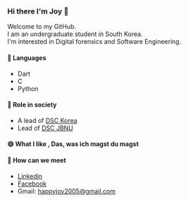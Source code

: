 ### Hi there I'm Joy 👋
Welcome to my GitHub. <br>
I am an undergraduate student in South Korea.<br>
I'm interested in Digital forensics and Software Engineering.<br>

#### 🔭  Languages
* Dart 
* C 
* Python 

#### 🌱  Role in society
* A lead of [DSC Korea]()
* Lead of [DSC JBNU](https://github.com/DSCJBNU-KR)

#### 😄  What I like , Das, was ich magst du magst

#### 💬  How can we meet
* [Linkedin](https://www.linkedin.com/in/jeongyoonlee2015/?locale=en_US)<br>
* [Facebook](https://www.facebook.com/happyjoy2005)<br>
* Gmail: happyjoy2005@gmail.com <br>



<!--
**jeongyoonlee2015/jeongyoonlee2015** is a ✨ _special_ ✨ repository because its `README.md` (this file) appears on your GitHub profile.

Here are some ideas to get you started:

- 🔭 I’m currently working on ...
- 🌱 I’m currently learning ...
- 👯 I’m looking to collaborate on ...
- 🤔 I’m looking for help with ...
- 💬 Ask me about ...
- 📫 How to reach me: ...
- 😄 Pronouns: ...
- ⚡ Fun fact: ...
-->
